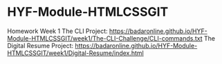 # HYF-Module-HTMLCSSGIT
Homework Week 1
The CLI Project: https://badaronline.github.io/HYF-Module-HTMLCSSGIT/week1/The-CLI-Challenge/CLI-commands.txt
The Digital Resume Project: https://badaronline.github.io/HYF-Module-HTMLCSSGIT/week1/Digital-Resume/index.html